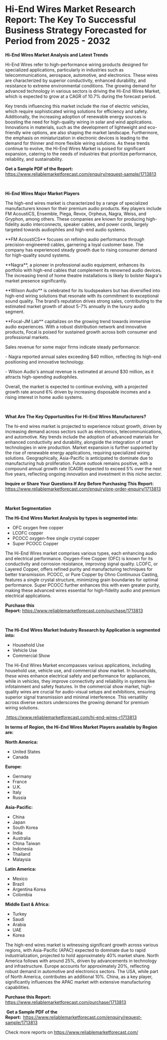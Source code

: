 <p><h1>Hi-End Wires Market Research Report: The Key To Successful Business Strategy Forecasted for Period from 2025 - 2032</h1></p><p><strong>Hi-End Wires Market Analysis and Latest Trends</strong></p>
<p><p>Hi-End Wires refer to high-performance wiring products designed for specialized applications, particularly in industries such as telecommunications, aerospace, automotive, and electronics. These wires are characterized by superior conductivity, enhanced durability, and resistance to extreme environmental conditions. The growing demand for advanced technology in various sectors is driving the Hi-End Wires Market, which is expected to grow at a CAGR of 10.7% during the forecast period. </p><p>Key trends influencing this market include the rise of electric vehicles, which require sophisticated wiring solutions for efficiency and safety. Additionally, the increasing adoption of renewable energy sources is boosting the need for high-quality wiring in solar and wind applications. Innovations in materials, such as the development of lightweight and eco-friendly wire options, are also shaping the market landscape. Furthermore, the emphasis on miniaturization in electronic devices is leading to the demand for thinner and more flexible wiring solutions. As these trends continue to evolve, the Hi-End Wires Market is poised for significant expansion, catering to the needs of industries that prioritize performance, reliability, and sustainability.</p></p>
<p><strong>Get a Sample PDF of the Report:&nbsp;</strong> <a href="https://www.reliablemarketforecast.com/enquiry/request-sample/1713813?utm_campaign=1903&utm_medium=2&utm_source=Github&utm_content=ia&utm_term=11012025&utm_id=hi-end-wires">https://www.reliablemarketforecast.com/enquiry/request-sample/1713813</a></p>
<p>&nbsp;</p>
<p><strong>Hi-End Wires Major Market Players</strong></p>
<p><p>The high-end wires market is characterized by a range of specialized manufacturers known for their premium audio products. Key players include FM AcoustiCS, Ensemble, Piega, Revox, Orpheus, Nagra, Weiss, and Gryphon, among others. These companies are known for producing high-fidelity audio interconnects, speaker cables, and power cords, largely targeted towards audiophiles and high-end audio systems.</p><p>**FM AcoustiCS** focuses on refining audio performance through precision-engineered cables, garnering a loyal customer base. The company has experienced steady growth due to rising consumer demand for high-quality sound systems.</p><p>**Nagra**, a pioneer in professional audio equipment, enhances its portfolio with high-end cables that complement its renowned audio devices. The increasing trend of home theatre installations is likely to bolster Nagra's market presence significantly.</p><p>**Wilson Audio** is celebrated for its loudspeakers but has diversified into high-end wiring solutions that resonate with its commitment to exceptional sound quality. The brand’s reputation drives strong sales, contributing to the estimated market growth of about 5-7% annually in the luxury audio segment.</p><p>**Focal-JM Lab** capitalizes on the growing trend towards immersive audio experiences. With a robust distribution network and innovative products, Focal is poised for sustained growth across both consumer and professional markets.</p><p>Sales revenue for some major firms indicate steady performance: </p><p>- Nagra reported annual sales exceeding $40 million, reflecting its high-end positioning and innovative technology. </p><p>- Wilson Audio's annual revenue is estimated at around $30 million, as it attracts high-spending audiophiles. </p><p>Overall, the market is expected to continue evolving, with a projected growth rate around 6% driven by increasing disposable incomes and a rising interest in home audio systems.</p></p>
<p>&nbsp;</p>
<p><strong>What Are The Key Opportunities For Hi-End Wires Manufacturers?</strong></p>
<p><p>The hi-end wires market is projected to experience robust growth, driven by increasing demand across sectors such as electronics, telecommunications, and automotive. Key trends include the adoption of advanced materials for enhanced conductivity and durability, alongside the integration of smart technologies in wire production. Market expansion is further supported by the rise of renewable energy applications, requiring specialized wiring solutions. Geographically, Asia-Pacific is anticipated to dominate due to manufacturing hub proliferation. Future outlook remains positive, with a compound annual growth rate (CAGR) expected to exceed 5% over the next five years, reflecting ongoing innovation and investment in this niche sector.</p></p>
<p><strong>Inquire or Share Your Questions If Any Before Purchasing This Report:</strong> <a href="https://www.reliablemarketforecast.com/enquiry/pre-order-enquiry/1713813?utm_campaign=1903&utm_medium=2&utm_source=Github&utm_content=ia&utm_term=11012025&utm_id=hi-end-wires">https://www.reliablemarketforecast.com/enquiry/pre-order-enquiry/1713813</a></p>
<p>&nbsp;</p>
<p><strong>Market Segmentation</strong></p>
<p><strong>The Hi-End Wires Market Analysis by types is segmented into:</strong></p>
<p><ul><li>OFC oxygen free copper</li><li>LCOFC copper</li><li>PCOCC oxygen-free single crystal copper</li><li>Super PCOCC Copper</li></ul></p>
<p><p>The Hi-End Wires market comprises various types, each enhancing audio and electrical performance. Oxygen-Free Copper (OFC) is known for its conductivity and corrosion resistance, improving signal quality. LCOFC, or Layered Copper, offers refined purity and manufacturing techniques for better transmission. PCOCC, or Pure Copper by Ohno Continuous Casting, features a single crystal structure, minimizing grain boundaries for optimal performance. Super PCOCC further enhances this with even greater purity, making these advanced wires essential for high-fidelity audio and premium electrical applications.</p></p>
<p><strong>Purchase this Report:&nbsp;</strong><a href="https://www.reliablemarketforecast.com/purchase/1713813?utm_campaign=1903&utm_medium=2&utm_source=Github&utm_content=ia&utm_term=11012025&utm_id=hi-end-wires">https://www.reliablemarketforecast.com/purchase/1713813</a></p>
<p>&nbsp;</p>
<p><strong>The Hi-End Wires Market Industry Research by Application is segmented into:</strong></p>
<p><ul><li>Household Use</li><li>Vehicle Use</li><li>Commercial Show</li></ul></p>
<p><p>The Hi-End Wires Market encompasses various applications, including household use, vehicle use, and commercial show market. In households, these wires enhance electrical safety and performance for appliances, while in vehicles, they improve connectivity and reliability in systems like infotainment and safety features. In the commercial show market, high-quality wires are crucial for audio-visual setups and exhibitions, ensuring superior signal transmission and minimal interference. This versatility across diverse sectors underscores the growing demand for premium wiring solutions.</p></p>
<p><a href="https://www.reliablemarketforecast.com/hi-end-wires-r1713813?utm_campaign=1903&utm_medium=2&utm_source=Github&utm_content=ia&utm_term=11012025&utm_id=hi-end-wires">&nbsp;https://www.reliablemarketforecast.com/hi-end-wires-r1713813</a></p>
<p><strong>In terms of Region, the Hi-End Wires Market Players available by Region are:</strong></p>
<p>
    <p> <strong> North America: </strong>
        <ul>
            <li>United States</li>
            <li>Canada</li>
        </ul>
        </p> 
    <p> <strong> Europe: </strong>
        <ul>
            <li>Germany</li>
            <li>France</li>
            <li>U.K.</li>
            <li>Italy</li>
            <li>Russia</li>
        </ul>
        </p> 
    <p> <strong> Asia-Pacific: </strong>
        <ul>
            <li>China</li>
            <li>Japan</li>
            <li>South Korea</li>
            <li>India</li>
            <li>Australia</li>
            <li>China Taiwan</li>
            <li>Indonesia</li>
            <li>Thailand</li>
            <li>Malaysia</li>
        </ul>
        </p> 
    <p> <strong> Latin America: </strong>
        <ul>
            <li>Mexico</li>
            <li>Brazil</li>
            <li>Argentina Korea</li>
            <li>Colombia</li>
        </ul>
        </p> 
    <p> <strong> Middle East & Africa: </strong>
        <ul>
            <li>Turkey</li>
            <li>Saudi</li>
            <li>Arabia</li>
            <li>UAE</li>
            <li>Korea</li>
        </ul>
    </p>
    </p>
<p><p>The high-end wires market is witnessing significant growth across various regions, with Asia-Pacific (APAC) expected to dominate due to rapid industrialization, projected to hold approximately 40% market share. North America follows with around 25%, driven by advancements in technology and infrastructure. Europe accounts for approximately 20%, reflecting robust demand in automotive and electronics sectors. The USA, while part of North America, contributes an additional 10%. China, as a key player, significantly influences the APAC market with extensive manufacturing capabilities.</p></p>
<p><strong>Purchase this Report: </strong><a href="https://www.reliablemarketforecast.com/purchase/1713813?utm_campaign=1903&utm_medium=2&utm_source=Github&utm_content=ia&utm_term=11012025&utm_id=hi-end-wires">https://www.reliablemarketforecast.com/purchase/1713813</a></p>
<p>&nbsp;<strong>Get a Sample PDF of the Report:&nbsp;&nbsp;</strong><a href="https://www.reliablemarketforecast.com/enquiry/request-sample/1713813?utm_campaign=1903&utm_medium=2&utm_source=Github&utm_content=ia&utm_term=11012025&utm_id=hi-end-wires">https://www.reliablemarketforecast.com/enquiry/request-sample/1713813</a></p>
<p><strong></strong></p>
<p>Check more reports on <a href="https://www.reliablemarketforecast.com/?utm_campaign=1903&utm_medium=2&utm_source=Github&utm_content=ia&utm_term=11012025&utm_id=hi-end-wires">https://www.reliablemarketforecast.com/</a></p>